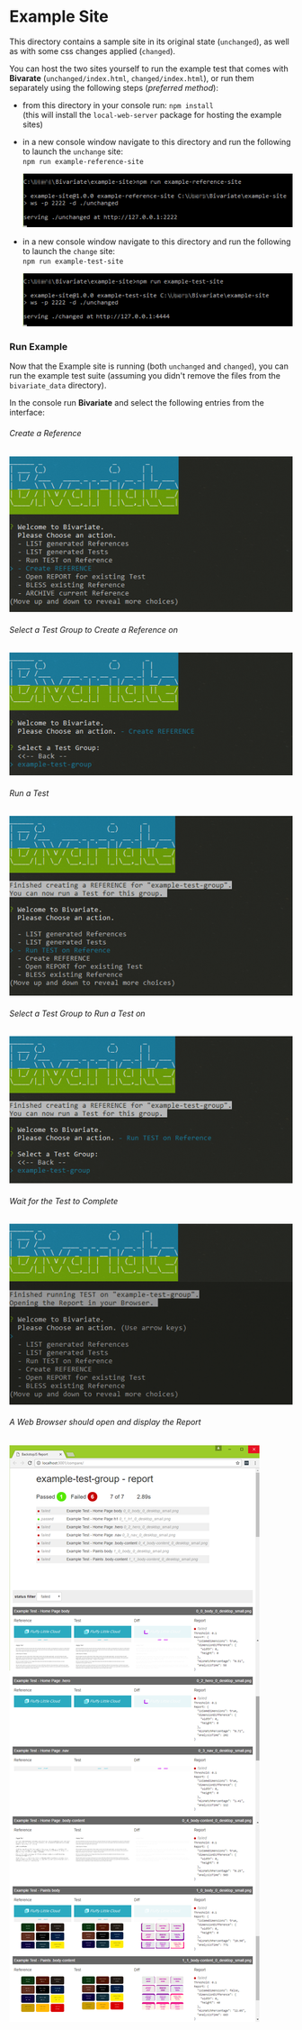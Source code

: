 # Example Site

This directory contains a sample site in its original state (`unchanged`), as well as with some css changes applied (`changed`).

You can host the two sites yourself to run the example test that comes with **Bivarate** (`unchanged/index.html`, `changed/index.html`), or run them separately using the following steps (*preferred method*):

* from this directory in your console run: `npm install`  
(this will install the `local-web-server` package for hosting the example sites)  


* in a new console window navigate to this directory and run the following to launch the `unchange` site:  
`npm run example-reference-site`  

    ![web server: unchanged site](./img/server-unchanged.png)  


* in a new console window navigate to this directory and run the following to launch the `change` site:  
`npm run example-test-site`  

    ![web server: changed site](./img/server-changed.png)  


### Run Example

Now that the Example site is running (both `unchanged` and `changed`), you can run the example test suite (assuming you didn't remove the files from the `bivariate_data` directory).

In the console run **Bivariate** and select the following entries from the interface:

###### Create a Reference
![create reference](./img/console-create-reference.png)  

###### Select a Test Group to Create a Reference on
![create reference](./img/console-create-reference--test-group.png)

###### Run a Test
![create reference](./img/console-run-test.png)

###### Select a Test Group to Run a Test on
![create reference](./img/console-run-test--test-group.png)

###### Wait for the Test to Complete
![create reference](./img/console-opening-report.png)

###### A Web Browser should open and display the Report
![create reference](./img/report.png)
